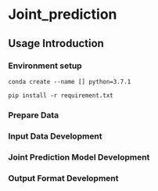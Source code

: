 # Joint_prediction

## Usage Introduction
### Environment setup
```
conda create --name [] python=3.7.1
```
```
pip install -r requirement.txt
```

### Prepare Data

### Input Data Development

### Joint Prediction Model Development

### Output Format Development

